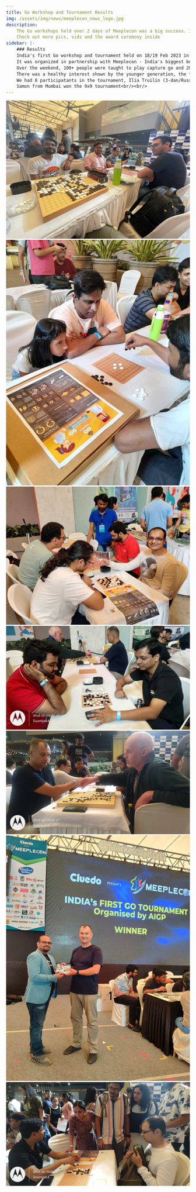 ```yaml
---
title: Go Workshop and Tournament Results
img: /assets/img/news/meeplecon_news_logo.jpg
description:
    The Go workshops held over 2 days of Meeplecon was a big success. Ilia Trullin from Russia won the 19x19 tournament!
    Check out more pics, vids and the award ceremony inside
sidebar: |-
    ### Results
    India's first Go workshop and tournament held on 18/19 Feb 2023 in Mumbai was a huge success!<br/><br/>
    It was organized in partnership with Meeplecon - India's biggest boardgames convention<br/><br/>
    Over the weekend, 100+ people were taught to play capture go and 20 of them proceeded to learn and play full 9x9 games<br/><br/>
    There was a healthy interest shown by the younger generation, the future of Go in India looks encouraging<br/><br/>
    We had 8 participatants in the tournament, Ilia Truilin (3-dan/Russia) won the 19x19 tournament, Urban Larsson(5-kyu/Sweden) came in runners-up<br/><br/>
    Samon from Mumbai won the 9x9 tournament<br/><br/>
---
```


![](/assets/img/meetups/meeplecon2023/IMG-20230218-WA0065.jpg)
![](/assets/img/meetups/meeplecon2023/IMG-20230218-WA0070.jpg)
![](/assets/img/meetups/meeplecon2023/IMG_20230219_122755.jpg)
![](/assets/img/meetups/meeplecon2023/IMG_20230219_131702577_HDR.jpg)
![](/assets/img/meetups/meeplecon2023/IMG_20230219_132005606.jpg)
![](/assets/img/meetups/meeplecon2023/IMG_20230219_150954.jpg)
![](/assets/img/meetups/meeplecon2023/IMG_20230219_152700097.jpg)
